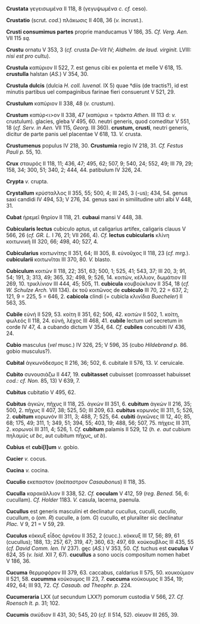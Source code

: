 **Crustata** γεγεισωμένα II 118, 8 (γεγυψωμένα *c. cf.* ceso).

**Crustatio** (scrut. *cod.*) πλάκωσις II 408, 36 (*v.* incrust.).

**Crusti consumimus partes** proprie manducamus V 186, 35. *Cf. Verg.
Aen.* VII 115 *sq.*

**Crustu** ornatu V 353, 3 (*cf.* crusta *De-Vit* IV; *Aldhelm. de laud.
virginit.* LVIII: *nisi est pro* cultu).

**Crustula** καπύριον II 522, 7. est genus cibi ex polenta et melle V
618, 15. **crustulla** halstan (*AS.*) V 354, 30.

**Crustula dulcis** (dulcia *H. coll. Iuvenal.* IX 5) quae †diis (de
tractis?), id est minutis partibus uel compaginibus farinae fieri
consuerunt V 521, 29.

**Crustulum** καπύριον II 338, 48 (*v.* crustum).

**Crustum** καπύρ\<ι\>ον II 338, 47 (καπύρια = τράκτα *Athen.* III 113
d: *v.* crustulum). glacies, gleba V 495, 60. neutri generis, quod
comeditur V 551, 18 (*cf. Serv. in Aen.* VII 115, *Georg.* III 360).
**crustum, crusti**, neutri generis, dicitur de parte panis uel
placentae V 618, 13. *V.* crusta.

**Crustumenus** populus IV 218, 30. **Crustumia** regio IV 218, 31. *Cf.
Festus Pauli p.* 55, 10.

**Crux** σταυρός II 118, 11; 436, 47; 495, 62; 507, 9; 540, 24; 552, 49;
III 79, 29; 158, 34; 300, 51; 340, 2; 444, 44. patibulum IV 326, 24.

**Crypta** *v.* crupta.

**Crystallum** κρύσταλλος II 355, 55; 500, 4; III 245, 3 (-us); 434, 54.
genus saxi candidi IV 494, 53; V 276, 34. genus saxi in similitudine
uitri albi V 448, 31.

**Cubat** ἠρεμεῖ θηρίον II 118, 21. **cubaui** mansi V 448, 38.

**Cubicularis lectus** cubiculo aptus, ut caligarius artifex, caligaris
clauus V 566, 26 (*cf. GR. L.* I 76, 21; VII 266, 4). *Cf.* **lectus
cubicularis** κλίνη κοιτωνική III 320, 66; 498, 40; 527, 4.

**Cubicularius** κοιτωνίτης II 351, 64; III 305, 8. εὐνοῦχος II 118, 23
(*cf. mrg.*). **cubicularii** κοιτωνῖται III 370, 80. *V.* blasto.

**Cubiculum** κοιτών II 118, 22; 351, 63; 500, 1; 525, 41; 543, 37; III
20, 3; 91, 54; 191, 3; 313, 49; 365, 32; 498, 9; 526, 14. κοιτών,
κέλλιον, δωμάτιον III 269, 10. τρικλίνιον III 444, 45; 505, 11.
**cubicula** κουβούκλιον II 354, 18 (*cf. W. Schulze Arch.* VIII 134).
ἐκ τοῦ κοιτῶνος de **cubiculo** III 70, 22 = 637, 2; 121, 9 = 225, 5 =
646, 2. **cabicola** clindi (= cubicla κλινίδια *Buecheler*) II 563, 35.

**Cubile** εὐνή II 529, 53. κοίτη II 351, 62; 506, 42. κοιτών II 502, 1.
κοίτη, φωλεός II 118, 24. εὐνή, λέχος III 468, 41. **cubile** lectum uel
secretum in corde IV 47, 4. a cubando dictum V 354, 64. *Cf.*
**cubiles** concubiti IV 436, 24.

**Cubio** masculus (*vel* musc.) IV 326, 25; V 596, 35 (cubo *Hildebrand
p.* 86. gobio musculus?).

**Cubital** ἀγκωνόδεσμος II 216, 36; 502, 6. cubitale II 576, 13. *V.*
ceruicale.

**Cubito** συνουσιάζω II 447, 19. **cubitasset** cubuisset (comroasset
habuisset *cod.: cf. Non.* 85, 13) V 639, 7.

**Cubitus** cubitatio V 495, 62.

**Cubitus** ἀγκών, πῆχυς II 118, 25. ἀγκών III 351, 6. **cubitum** ἀγκών
II 216, 35; 500, 2. πῆχυς II 407, 38; 525, 50; III 209, 63. **cubitus**
κορωνός III 311, 5; 526, 2. **cubitum** κορωνόν III 311, 3; 488, 7; 525,
64. **cubiti** ἀγκῶνες III 12, 40; 85, 68; 175, 49; 311, 1; 349, 51;
394, 55; 403, 19; 488, 56; 507, 75. πήχεις III 311, 2. κορωνοί III 311,
4; 526, 1. *Cf.* **cubitum** palamis II 529, 12 (*h. e. aut* cubium
πηλαμύς *ut bc*, aut cubitum πῆχυς, *ut b*).

**Cubius** et **cubi[l]um** *v.* gobio.

**Cucier** *v.* cocus.

**Cucina** *v.* cocina.

**Cuculio** εκεπαστον (σκέπαστρον *Casaubonus*) II 118, 35.

**Cuculla** καρακάλλιον II 338, 52. *Cf.* **coculam** V 412, 59 (*reg.*
*Bened.* 56, 6: cucullam). *Cf. Holder* 1183. *V.* casula, lacerna,
paenula.

**Cucullus** est generis masculini et declinatur cucullus, cuculli,
cucullo, cucullum, o (*om. R*) cuculle, a (om. *G*) cucullo, et
pluraliter sic declinatur *Plac.* V 9, 21 = V 59, 29.

**Cuculus** κόκκυξ εἶδος ὀρνέου II 352, 2 (cucc.). κόκκυξ III 17, 56;
89, 61 (cucullus); 188, 13; 257, 67; 319, 47; 360, 63; 497, 69.
κούκουβλος III 435, 55 (*cf. David Comm. Ien.* IV 237). gęc (*AS.*) V
353, 50. *Cf.* tuchus est **cuculus** V 624, 35 (*v. Isid.* XII 7,
67). **cucullus** a sono uocis compositum nomen habet V 186, 36.

**Cucuma** θερμοφόρον III 379, 63. caccabus, caldarius II 575, 50.
κουκούμιον II 521, 58. **cucumma** κούκουμος III 23, 7. **cuccuma**
κούκουμος II 354, 19; 492, 64; III 93, 72. *Cf. Casaub. ad Theophr. p.*
224.

**Cucumeraria** LXX (*ut* secundum LXX?) pomorum custodia V 566, 27.
*Cf. Roensch It. p.* 31; 102.

**Cucumis** σικύδιον II 431, 30; 545, 20 (*cf.* II 514, 52). σίκυον III
265, 39.
